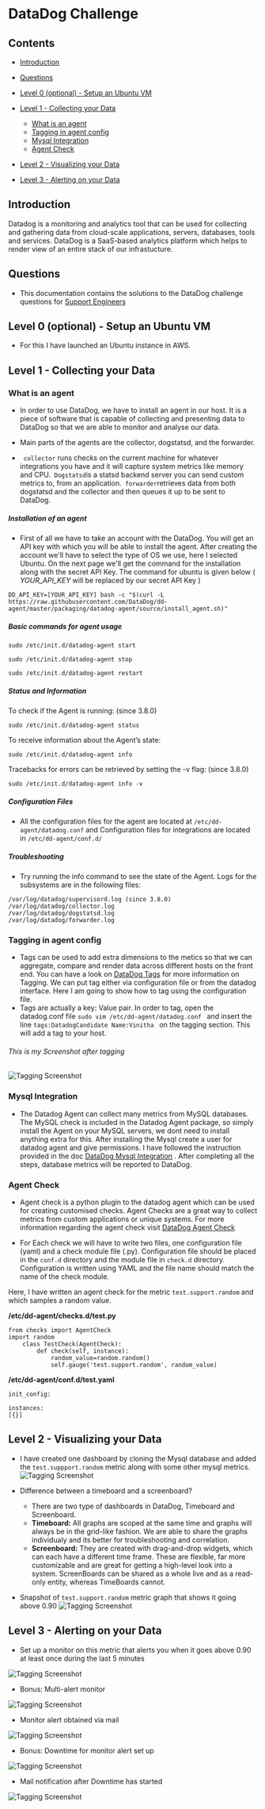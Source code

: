 # DataDog Challenge
## Contents
* [Introduction](https://github.com/vinithacejojohn/hiring-engineers/blob/dev/answers.md#introduction)
* [Questions](https://github.com/vinithacejojohn/hiring-engineers/blob/dev/answers.md#questions)
* [Level 0 (optional) - Setup an Ubuntu VM](https://github.com/vinithacejojohn/hiring-engineers/blob/dev/answers.md#level-0-optional---setup-an-ubuntu-vm)
* [Level 1 - Collecting your Data](https://github.com/vinithacejojohn/hiring-engineers/blob/dev/answers.md#level-1---collecting-your-data)
    * [What is an agent](https://github.com/vinithacejojohn/hiring-engineers/blob/dev/answers.md#what-is-an-agent)
    * [Tagging in agent config](https://github.com/vinithacejojohn/hiring-engineers/blob/dev/answers.md#tagging-in-agent-config)
    * [Mysql Integration](https://github.com/vinithacejojohn/hiring-engineers/blob/dev/answers.md#mysql-integration)
    * [Agent Check](https://github.com/vinithacejojohn/hiring-engineers/blob/dev/answers.md#agent-check)
* [Level 2 - Visualizing your Data](https://github.com/vinithacejojohn/hiring-engineers/blob/dev/answers.md#level-2---visualizing-your-data)
    
* [Level 3 - Alerting on your Data](https://github.com/vinithacejojohn/hiring-engineers/blob/dev/answers.md#level-3---alerting-on-your-data)


## Introduction
Datadog is a monitoring and analytics tool that can be used for collecting and gathering data from cloud-scale applications, servers, databases, tools and services. DataDog is a SaaS-based analytics platform which helps to render view of an entire stack of our infrastucture.
   
## Questions
* This documentation contains the solutions to the DataDog challenge questions for [Support Engineers](https://github.com/DataDog/hiring-engineers/tree/support-engineer#the-challenge)

## Level 0 (optional) - Setup an Ubuntu VM
   * For this I have launched an Ubuntu instance in AWS. 
   
## Level 1 - Collecting your Data
   
### What is an agent
  * In order to use DataDog, we have to install an agent in our host. It is a piece of software that is capable of collecting  and presenting data to DataDog so that we are able to monitor and analyse our data.
  
 * Main parts of the agents are the collector, dogstatsd, and the forwarder.

* ```` collector```` runs checks on the current machine for whatever integrations you have and it will capture system metrics like memory and CPU.```` Dogstatsd````is a statsd backend server you can send custom metrics to, from an application.```` forwarder````retrieves data from both dogstatsd and the collector and then queues it up to be sent to DataDog.
  
     
##### Installation of an agent
   * First of all we have to take an account with the DataDog. You will get an API key with which you will be able to install the agent. After creating the account we'll have to select the type of OS we use, here I selected Ubuntu. On the next page we'll get the command for the installation along with the secret API Key. The command for ubuntu is given below ( *YOUR_API_KEY* will be replaced by our secret API Key )
   ```
   DD_API_KEY=[YOUR_API_KEY] bash -c "$(curl -L https://raw.githubusercontent.com/DataDog/dd-agent/master/packaging/datadog-agent/source/install_agent.sh)"
   ```
##### Basic commands for agent usage
````
sudo /etc/init.d/datadog-agent start

sudo /etc/init.d/datadog-agent stop

sudo /etc/init.d/datadog-agent restart
````
##### Status and Information

To check if the Agent is running: (since 3.8.0)
````
sudo /etc/init.d/datadog-agent status
````
To receive information about the Agent’s state:
```
sudo /etc/init.d/datadog-agent info
```
Tracebacks for errors can be retrieved by setting the -v flag: (since 3.8.0)
````
sudo /etc/init.d/datadog-agent info -v
````

##### Configuration Files

* All the configuration files for the agent are located at ```` /etc/dd-agent/datadog.conf ```` and Configuration files for integrations are located in  `/etc/dd-agent/conf.d/`

##### Troubleshooting

* Try running the info command to see the state of the Agent. Logs for the subsystems are in the following files:

``` 
/var/log/datadog/supervisord.log (since 3.8.0)
/var/log/datadog/collector.log
/var/log/datadog/dogstatsd.log
/var/log/datadog/forwarder.log
```

### Tagging in agent config 

  * Tags can be used to add extra dimensions to the metics so that we can aggregate, compare and render data across different hosts on the front end. You can have a look on [DataDog Tags](https://docs.datadoghq.com/guides/tagging/) for more  information on Tagging. We can put tag either via configuration file or from the datadog interface. Here I am going to show  how to tag using the configuration file.
  * Tags are actually a key: Value pair. In order to tag, open the datadog.conf file ``sudo vim /etc/dd-agent/datadog.conf `` and insert the line ``tags:DatadogCandidate Name:Vinitha `` on the tagging section. This will add a tag to your host.
  
  ###### This is my Screenshot after tagging 
 

![Tagging Screenshot](/images/tag.png)


### Mysql Integration

* The Datadog Agent can collect many metrics from MySQL databases. The MySQL check is included in the Datadog Agent package, so simply install the Agent on your MySQL servers, we dont need to install anything extra for this. After installing the Mysql create a user for datadog agent and give permissions. I have followed the instruction provided in the doc [DataDog Mysql Integration](https://docs.datadoghq.com/integrations/mysql/) . After completing all the steps, database metrics  will be reported to DataDog.

### Agent Check
* Agent check is a python plugin to the datadog agent which can be used for creating customised checks. Agent Checks are a great way to collect metrics from custom applications or unique systems. For more information regarding the agent check visit [DataDog Agent Check](https://docs.datadoghq.com/guides/agent_checks/#overview)

* For Each check we will have to write two files, one configuration file (yaml) and a check module file (.py). Configuration file should be placed in the `conf.d` directory and the module file in `check.d` directory. Configuration is written using YAML and the file name should match the name of the check module.

Here, I have written an agent check for the metric ```test.support.random``` and which samples a random value. 

**/etc/dd-agent/checks.d/test.py**
```
from checks import AgentCheck
import random
    class TestCheck(AgentCheck):
        def check(self, instance):
            random_value=random.random()
            self.gauge('test.support.random', random_value)
 ```

**/etc/dd-agent/conf.d/test.yaml**
```
init_config:

instances:
[{}]

```



## Level 2 - Visualizing your Data

* I have created one dashboard by cloning the Mysql database and added the ``test.suppport.random`` metric along with some other mysql metrics.
 ![Tagging Screenshot](/images/dashboard.png)
 * Difference between a timeboard and a screenboard?
   * There are two type of dashboards in DataDog, Timeboard and Screenboard.
    * **Timeboard:** All graphs are scoped at the same time and graphs will always be in the grid-like fashion. We are able to share the graphs individualy and its better for troubleshooting and correlation.
    * **Screenboard:** They are created with drag-and-drop widgets, which can each have a different time frame. These are flexible, far more customizable and are great for getting a high-level look into a system. ScreenBoards can be shared as a whole live and as a read-only entity, whereas TimeBoards cannot.

 * Snapshot of ```test.support.random``` metric graph that shows it going above 0.90
 ![Tagging Screenshot](/images/matricvalue_0.94.png)



## Level 3 - Alerting on your Data

* Set up a monitor on this metric that alerts you when it goes above 0.90 at least once during the last 5 minutes

![Tagging Screenshot](/images/alertcondition.png)


* Bonus: Multi-alert monitor

![Tagging Screenshot](/images/multialert.png)


* Monitor alert obtained via mail

![Tagging Screenshot](/images/alert.png)


* Bonus: Downtime for monitor alert set up

![Tagging Screenshot](/images/downtime.png)


* Mail notification after Downtime has started

![Tagging Screenshot](/images/downtimemail.png)

